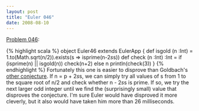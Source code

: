```yaml
---
layout: post
title: "Euler 046"
date: 2008-08-10
---
```


[Problem 046]\:

{% highlight scala %}
object Euler46 extends EulerApp {
  def isgold (n :Int) = 1.to(Math.sqrt(n/2)).exists(s => isprime(n-2*s*s))
  def check (n :Int) :Int = if (isprime(n) || isgold(n)) check(n+2) else n
  println(check(3))
}
{% endhighlight %}
Fortunately this one is easier to disprove than Goldbach's <a href="http://en.wikipedia.org/wiki/Goldbach%27s_conjecture">other conjecture</a>. If n = p + 2*s*s, we can simply try all values of s from 1 to the square root of n/2 and check whether n - 2*s*s is prime. If so, we try the next larger odd integer until we find the (surprisingly small) value that disproves the conjecture. I'm sure Euler would have disproved it more cleverly, but it also would have taken him more than 26 milliseconds.



[Problem 046]: http://projecteuler.net/index.php?section=problems&id=46
